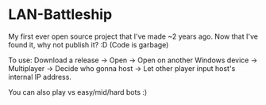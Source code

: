 # LAN-Battleship
My first ever open source project that I've made ~2 years ago. Now that I've found it, why not publish it? :D (Code is garbage)

To use: Download a release -> Open -> Open on another Windows device -> Multiplayer -> Decide who gonna host -> Let other player input host's internal IP address.

You can also play vs easy/mid/hard bots :)
